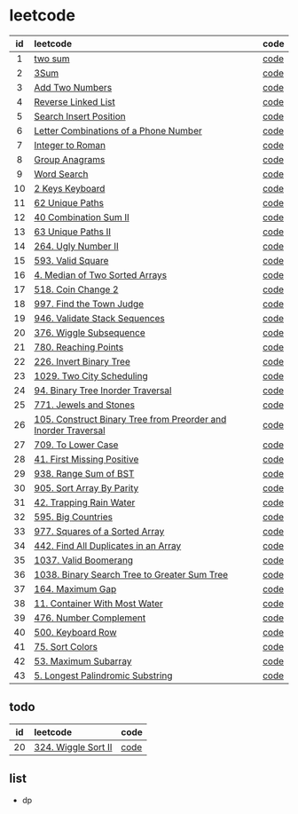 # leetcode

|id|leetcode|code|
|:---:|:-----|-----|
|1|[two sum](https://leetcode.com/problems/two-sum/) | [code](./1-two-sum.js)|
|2|[3Sum](https://leetcode.com/problems/3sum/)|[code](./15-3sum.js)|
|3|[Add Two Numbers](https://leetcode.com/problems/add-two-numbers/)|[code](./2-add-two-numbers.js)|
|4|[Reverse Linked List](https://leetcode.com/problems/reverse-linked-list/)|[code](./206-reverse-linked-list.js)|
|5|[Search Insert Position](https://leetcode.com/problems/search-insert-position/)|[code](./35-search-insert-position.js)|
|6|[Letter Combinations of a Phone Number](https://leetcode.com/problems/letter-combinations-of-a-phone-number/) |[code](./17-letter-combinations-of-a-phone-number.js)|
|7|[Integer to Roman](https://leetcode.com/problems/integer-to-roman/) |[code](./12-integer-to-roman.js)|
|8|[Group Anagrams](https://leetcode.com/problems/group-anagrams/) |[code](./49-group-anagrams.js)|
|9|[Word Search](https://leetcode.com/problems/word-search/submissions/) |[code](./79-word-search.js)|
|10|[2 Keys Keyboard](https://leetcode.com/problems/2-keys-keyboard/)|[code](./650-2-keys-keyboard.js)|
|11|[62 Unique Paths](https://leetcode.com/problems/unique-paths/)|[code](./62-unique-paths.js)|
|12|[40 Combination Sum II](https://leetcode.com/problems/combination-sum-ii/)|[code](./40-combination-sum-ii.js)|
|13|[63 Unique Paths II](https://leetcode.com/problems/unique-paths-ii/)|[code](./63-unique-paths-ii.js)|
|14|[264. Ugly Number II](https://leetcode.com/problems/ugly-number-ii/)|[code](./264-ugly-number-ii.js)|
|15|[593. Valid Square](https://leetcode.com/problems/valid-square/)|[code](./593-valid-square.js)|
|16|[4. Median of Two Sorted Arrays](https://leetcode.com/problems/median-of-two-sorted-arrays/)|[code](./4-median-of-two-sorted-arrays.js)|
|17|[518. Coin Change 2](https://leetcode.com/problems/coin-change-2/)|[code](./518-coin-change-2.js)|
|18|[997. Find the Town Judge](https://leetcode.com/problems/find-the-town-judge/)|[code](./997-find-the-town-judge.js)|
|19|[946. Validate Stack Sequences](https://leetcode.com/problems/validate-stack-sequences/)|[code](./946-validate-stack-sequences.js)|
|20|[376. Wiggle Subsequence](https://leetcode.com/problems/wiggle-subsequence/)|[code](./376-wiggle-subsequence.js)|
|21|[780. Reaching Points](https://leetcode.com/problems/reaching-points/)|[code](./780-reaching-points.js)|
|22|[226. Invert Binary Tree](https://leetcode.com/problems/invert-binary-tree/)|[code](./226-invert-binary-tree.js)|
|23|[1029. Two City Scheduling](https://leetcode.com/problems/two-city-scheduling/)|[code](./1029-two-city-scheduling.js)|
|24|[94. Binary Tree Inorder Traversal](https://leetcode.com/problems/binary-tree-inorder-traversal/)|[code](./94-binary-tree-inorder-traversal.js)|
|25|[771. Jewels and Stones](https://leetcode.com/problems/jewels-and-stones/)|[code](./771-jewels-and-stones.js)|
|26|[105. Construct Binary Tree from Preorder and Inorder Traversal](https://leetcode.com/problems/construct-binary-tree-from-preorder-and-inorder-traversal/)|[code](./105-construct-binary-tree-from-preorder-and-inorder-traversal.js)|
|27|[709. To Lower Case](https://leetcode.com/problems/to-lower-case/)|[code](./709-to-lower-case.js)|
|28|[41. First Missing Positive](https://leetcode.com/problems/first-missing-positive/)|[code](./41-first-missing-positive.js)|
|29|[938. Range Sum of BST](https://leetcode.com/problems/range-sum-of-bst/)|[code](./29-range-sum-of-bst.js)|
|30|[905. Sort Array By Parity](https://leetcode.com/problems/sort-array-by-parity/)|[code](./905-sort-array-by-parity.js)|
|31|[42. Trapping Rain Water](https://leetcode.com/problems/trapping-rain-water/)|[code](./42-trapping-rain-water.js)|
|32|[595. Big Countries](https://leetcode.com/problems/big-countries/)|[code](./595-big-countries.sql)|
|33|[977. Squares of a Sorted Array](https://leetcode.com/problems/squares-of-a-sorted-array/)|[code](./977-squares-of-a-sorted-array.js)|
|34|[442. Find All Duplicates in an Array](https://leetcode.com/problems/find-all-duplicates-in-an-array/)|[code](./442-find-all-duplicates-in-an-array.js)|
|35|[1037. Valid Boomerang](https://leetcode.com/problems/valid-boomerang/)|[code](./1037-valid-boomerang.js)|
|36|[1038. Binary Search Tree to Greater Sum Tree](https://leetcode.com/contest/weekly-contest-135/problems/binary-search-tree-to-greater-sum-tree/)|[code](./1038-binary-search-tree-to-greater-sum-tree.js)|
|37|[164. Maximum Gap](https://leetcode.com/problems/maximum-gap/)|[code](./164-maximum-gap.js)|
|38|[11. Container With Most Water](https://leetcode.com/problems/container-with-most-water/)|[code](./11-container-with-most-water.js)|
|39|[476. Number Complement](https://leetcode.com/problems/number-complement/)|[code](./476-number-complement.js)|
|40|[500. Keyboard Row](https://leetcode.com/problems/keyboard-row/)|[code](./500-keyboard-row.js)|
|41|[75. Sort Colors](https://leetcode.com/problems/sort-colors/)|[code](./75-sort-colors.js)|
|42|[53. Maximum Subarray](https://leetcode.com/problems/maximum-subarray/)|[code](./53-maximum-subarray.js)|
|43|[5. Longest Palindromic Substring](https://leetcode.com/problems/longest-palindromic-substring/)|[code](./5-longest-palindromic-substring.js)|

## todo

|id|leetcode|code|
|:---:|:-----|-----|
|20|[324. Wiggle Sort II](https://leetcode.com/problems/wiggle-sort-ii/)|[code](./324-wiggle-sort-ii.js)|

## list

* dp